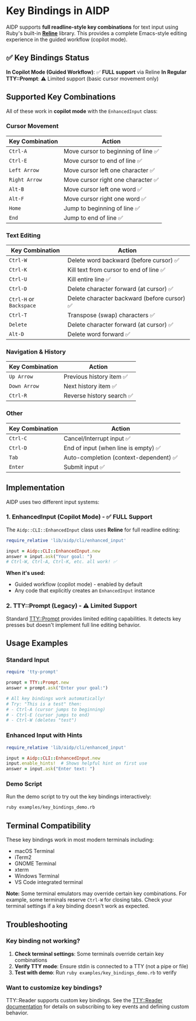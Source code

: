 # Key Bindings in AIDP

AIDP supports **full readline-style key combinations** for text input using Ruby's built-in **[Reline](https://github.com/ruby/reline)** library. This provides a complete Emacs-style editing experience in the guided workflow (copilot mode).

## ✅ Key Bindings Status

**In Copilot Mode (Guided Workflow)**: ✅ **FULL support** via Reline
**In Regular TTY::Prompt**: ⚠️  Limited support (basic cursor movement only)

## Supported Key Combinations

All of these work in **copilot mode** with the `EnhancedInput` class:

### Cursor Movement

| Key Combination | Action |
|----------------|--------|
| `Ctrl-A` | Move cursor to beginning of line ✅ |
| `Ctrl-E` | Move cursor to end of line ✅ |
| `Left Arrow` | Move cursor left one character ✅ |
| `Right Arrow` | Move cursor right one character ✅ |
| `Alt-B` | Move cursor left one word ✅ |
| `Alt-F` | Move cursor right one word ✅ |
| `Home` | Jump to beginning of line ✅ |
| `End` | Jump to end of line ✅ |

### Text Editing

| Key Combination | Action |
|----------------|--------|
| `Ctrl-W` | Delete word backward (before cursor) ✅ |
| `Ctrl-K` | Kill text from cursor to end of line ✅ |
| `Ctrl-U` | Kill entire line ✅ |
| `Ctrl-D` | Delete character forward (at cursor) ✅ |
| `Ctrl-H` or `Backspace` | Delete character backward (before cursor) ✅ |
| `Ctrl-T` | Transpose (swap) characters ✅ |
| `Delete` | Delete character forward (at cursor) ✅ |
| `Alt-D` | Delete word forward ✅ |

### Navigation & History

| Key Combination | Action |
|----------------|--------|
| `Up Arrow` | Previous history item ✅ |
| `Down Arrow` | Next history item ✅ |
| `Ctrl-R` | Reverse history search ✅ |

### Other

| Key Combination | Action |
|----------------|--------|
| `Ctrl-C` | Cancel/Interrupt input ✅ |
| `Ctrl-D` | End of input (when line is empty) ✅ |
| `Tab` | Auto-completion (context-dependent) ✅ |
| `Enter` | Submit input ✅ |

## Implementation

AIDP uses two different input systems:

### 1. EnhancedInput (Copilot Mode) - ✅ FULL Support

The `Aidp::CLI::EnhancedInput` class uses **Reline** for full readline editing:

```ruby
require_relative 'lib/aidp/cli/enhanced_input'

input = Aidp::CLI::EnhancedInput.new
answer = input.ask("Your goal: ")
# Ctrl-W, Ctrl-A, Ctrl-K, etc. all work! ✅
```

**When it's used:**

- Guided workflow (copilot mode) - enabled by default
- Any code that explicitly creates an `EnhancedInput` instance

### 2. TTY::Prompt (Legacy) - ⚠️ Limited Support

Standard [TTY::Prompt](https://github.com/piotrmurach/tty-prompt) provides limited editing capabilities. It detects key presses but doesn't implement full line editing behavior.

## Usage Examples

### Standard Input

```ruby
require 'tty-prompt'

prompt = TTY::Prompt.new
answer = prompt.ask("Enter your goal:")

# All key bindings work automatically!
# Try: "This is a test" then:
# - Ctrl-A (cursor jumps to beginning)
# - Ctrl-E (cursor jumps to end)
# - Ctrl-W (deletes "test")
```

### Enhanced Input with Hints

```ruby
require_relative 'lib/aidp/cli/enhanced_input'

input = Aidp::CLI::EnhancedInput.new
input.enable_hints!  # Shows helpful hint on first use
answer = input.ask("Enter text: ")
```

### Demo Script

Run the demo script to try out the key bindings interactively:

```bash
ruby examples/key_bindings_demo.rb
```

## Terminal Compatibility

These key bindings work in most modern terminals including:

- macOS Terminal
- iTerm2
- GNOME Terminal
- xterm
- Windows Terminal
- VS Code integrated terminal

**Note:** Some terminal emulators may override certain key combinations. For example, some terminals reserve `Ctrl-W` for closing tabs. Check your terminal settings if a key binding doesn't work as expected.

## Troubleshooting

### Key binding not working?

1. **Check terminal settings**: Some terminals override certain key combinations
2. **Verify TTY mode**: Ensure stdin is connected to a TTY (not a pipe or file)
3. **Test with demo**: Run `ruby examples/key_bindings_demo.rb` to verify

### Want to customize key bindings?

TTY::Reader supports custom key bindings. See the [TTY::Reader documentation](https://github.com/piotrmurach/tty-reader#3-subscribe) for details on subscribing to key events and defining custom behavior.
